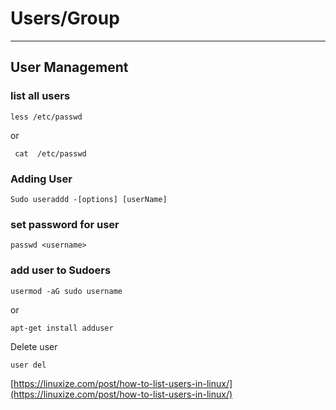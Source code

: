 # Users/Group

---

## User Management

### list all users

    less /etc/passwd 

or 

     cat  /etc/passwd

### Adding User

    Sudo useraddd -[options] [userName]

### set password for user

    passwd <username>

### add user to Sudoers

    usermod -aG sudo username 

or 

    apt-get install adduser

Delete user

    user del

[https://linuxize.com/post/how-to-list-users-in-linux/](https://linuxize.com/post/how-to-list-users-in-linux/)